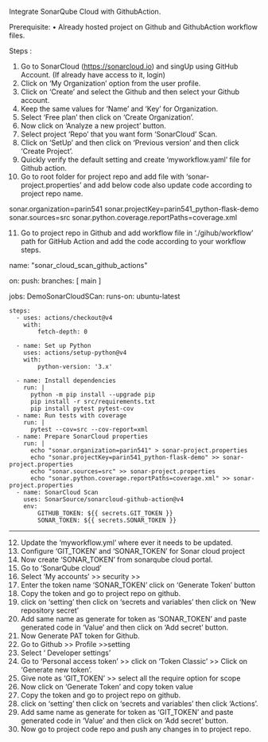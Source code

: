 Integrate SonarQube Cloud with GithubAction.

Prerequisite:
•	Already hosted project on Github and GithubAction workflow files.


Steps :
1.	Go to SonarCloud (https://sonarcloud.io) and singUp using GitHub Account. (If already have access to it, login)
2.	Click on ‘My Organization’ option from the user profile.
3.	Click on ‘Create’ and select the Github and then select your Github account.
4.	Keep the same values for ‘Name’ and ‘Key’ for Organization.
5.	Select ‘Free plan’ then click on ‘Create Organization’.
6.	Now click on ‘Analyze a new project’ button.
7.	Select project ‘Repo’ that you want form ‘SonarCloud’ Scan.
8.	Click on ‘SetUp’ and then click on ‘Previous version’ and then click ‘Create Project’.
9.	Quickly verify the default setting and create ‘myworkflow.yaml’ file for Github action.
10.	Go to root folder for project repo and add file with ‘sonar-project.properties’ and add below code also update code according to project repo name.

sonar.organization=parin541
sonar.projectKey=parin541_python-flask-demo
sonar.sources=src
sonar.python.coverage.reportPaths=coverage.xml

11.	Go to project repo in Github and add workflow file in ‘./gihub/workflow’ path for GitHub Action and add the code according to your workflow steps.

name: "sonar_cloud_scan_github_actions"

on:
  push:
    branches: [ main ]

jobs:
  DemoSonarCloudSCan:
    runs-on: ubuntu-latest

    steps:
      - uses: actions/checkout@v4
        with:
            fetch-depth: 0

      - name: Set up Python
        uses: actions/setup-python@v4
        with:
            python-version: '3.x'

      - name: Install dependencies
        run: |
          python -m pip install --upgrade pip
          pip install -r src/requirements.txt
          pip install pytest pytest-cov
      - name: Run tests with coverage
        run: |
          pytest --cov=src --cov-report=xml
      - name: Prepare SonarCloud properties
        run: |
          echo "sonar.organization=parin541" > sonar-project.properties
          echo "sonar.projectKey=parin541_python-flask-demo" >> sonar-project.properties
          echo "sonar.sources=src" >> sonar-project.properties
          echo "sonar.python.coverage.reportPaths=coverage.xml" >> sonar-project.properties
      - name: SonarCloud Scan
        uses: SonarSource/sonarcloud-github-action@v4
        env:
            GITHUB_TOKEN: ${{ secrets.GIT_TOKEN }}
            SONAR_TOKEN: ${{ secrets.SONAR_TOKEN }}





---------------
12.	Update the ‘myworkflow.yml’ where ever it needs to be updated.
13.	Configure ‘GIT_TOKEN’ and ‘SONAR_TOKEN’ for Sonar cloud project
14.	Now create ‘SONAR_TOKEN’ from sonarqube cloud portal.
15.	Go to ‘SonarQube cloud’ 
16.	Select ‘My accounts’ >> security >> 
17.	Enter the token name ‘SONAR_TOKEN’ click on ‘Generate Token’ button
18.	Copy the token and go to project repo on github.
19.	click on ‘setting’ then click on ‘secrets and variables’ then click on ‘New repository secret’
20.	Add same name as generate for token as ‘SONAR_TOKEN’ and paste generated code in ‘Value’ and then click on ‘Add secret’ button.
21.	 Now Generate PAT token for Github.
22.	Go to Github >> Profile >>setting
23.	 Select ‘ Developer settings’
24.	Go to ‘Personal access token’  >> click on ‘Token Classic’ >> Click on ‘Generate new token’.
25.	Give note as ‘GIT_TOKEN’ >> select all the require option for scope
26.	Now click on ‘Generate Token’ and copy token value
27.	Copy the token and go to project repo on github.
28.	click on ‘setting’ then click on ‘secrets and variables’ then click ‘Actions’.
29. Add same name as generate for token as ‘GIT_TOKEN’ and paste generated code in ‘Value’ and then click on ‘Add secret’ button.
30. Now go to project code repo and push any changes in to  project repo.

